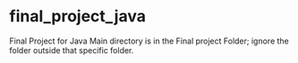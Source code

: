 # final_project_java
Final Project for Java
Main directory is in the Final project Folder; ignore the folder outside that specific folder.
